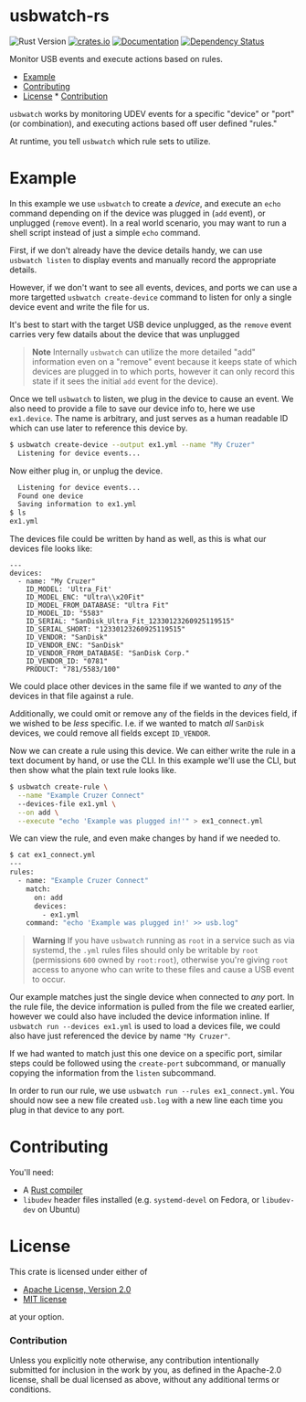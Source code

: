 # usbwatch-rs

![Rust Version][rustc-image]
[![crates.io][crate-image]][crate-link]
[![Documentation][docs-image]][docs-link]
[![Dependency Status][deps-image]][deps-link]

Monitor USB events and execute actions based on rules.


<!-- vim-markdown-toc GFM -->

* [Example](#example)
* [Contributing](#contributing)
* [License](#license)
        * [Contribution](#contribution)

<!-- vim-markdown-toc -->

`usbwatch` works by monitoring UDEV events for a specific "device" or "port" (or
combination), and executing actions based off user defined "rules."

At runtime, you tell `usbwatch` which rule sets to utilize.

# Example

In this example we use `usbwatch` to create a *device*, and execute an `echo`
command depending on if the device was plugged in (`add` event), or unplugged
(`remove` event). In a real world scenario, you may want to run a shell script
instead of just a simple `echo` command.

First, if we don't already have the device details handy, we can use `usbwatch
listen` to display events and manually record the appropriate details.

However, if we don't want to see all events, devices, and ports we can use a
more targetted `usbwatch create-device` command to listen for only a single
device event and write the file for us.

It's best to start with the target USB device unplugged, as the `remove` event
carries very few datails about the device that was unplugged 

> **Note**
> Internally `usbwatch` can utilize the more detailed "add" information even on
> a "remove" event because it keeps state of which devices are plugged
> in to which ports, however it can only record this state if it sees the
> initial `add` event for the device). 

Once we tell `usbwatch` to listen, we plug in the device to cause an event. We
also need to provide a file to save our device info to, here we use
`ex1.device`. The name is arbitrary, and just serves as a human readable ID
which can use later to reference this device by.

``` sh
$ usbwatch create-device --output ex1.yml --name "My Cruzer"
  Listening for device events...
```

Now either plug in, or unplug the device.

``` sh
  Listening for device events...
  Found one device
  Saving information to ex1.yml
$ ls
ex1.yml
```

The devices file could be written by hand as well, as this is what our devices
file looks like:

```
---
devices:
  - name: "My Cruzer"
    ID_MODEL: 'Ultra_Fit'
    ID_MODEL_ENC: "Ultra\\x20Fit"
    ID_MODEL_FROM_DATABASE: "Ultra Fit"
    ID_MODEL_ID: "5583"
    ID_SERIAL: "SanDisk_Ultra_Fit_12330123260925119515"
    ID_SERIAL_SHORT: "12330123260925119515"
    ID_VENDOR: "SanDisk"
    ID_VENDOR_ENC: "SanDisk"
    ID_VENDOR_FROM_DATABASE: "SanDisk Corp."
    ID_VENDOR_ID: "0781"
    PRODUCT: "781/5583/100"
```

We could place other devices in the same file if we wanted to *any* of the
devices in that file against a rule.

Additionally, we could omit or remove any of the fields in the devices field, if
we wished to be *less* specific. I.e. if we wanted to match *all* `SanDisk`
devices, we could remove all fields except `ID_VENDOR`.

Now we can create a rule using this device. We can either write the rule in a
text document by hand, or use the CLI. In this example we'll use the CLI, but
then show what the plain text rule looks like.

``` sh
$ usbwatch create-rule \
  --name "Example Cruzer Connect"
  --devices-file ex1.yml \
  --on add \
  --execute "echo 'Example was plugged in!'" > ex1_connect.yml
```

We can view the rule, and even make changes by hand if we needed to. 

``` sh
$ cat ex1_connect.yml
---
rules:
  - name: "Example Cruzer Connect"
    match:
      on: add 
      devices: 
        - ex1.yml
    command: "echo 'Example was plugged in!' >> usb.log"
```

> **Warning** 
> If you have `usbwatch` running as `root` in a service such as via systemd,
> the `.yml` rules files should only be writable by `root` (permissions `600`
> owned by `root:root`), otherwise you're giving `root` access to anyone who
> can write to these files and cause a USB event to occur.

Our example matches just the single device when connected to *any* port. In the
rule file, the device information is pulled from the file we created earlier,
however we could also have included the device information inline. If `usbwatch
run --devices ex1.yml` is used to load a devices file, we could also have just
referenced the device by name `"My Cruzer"`.

If we had wanted to match just this one device on a specific port, similar steps
could be followed using the `create-port` subcommand, or manually copying the
information from the `listen` subcommand.

In order to run our rule, we use `usbwatch run --rules ex1_connect.yml`. You
should now see a new file created `usb.log` with a new line each time you plug
in that device to any port.

# Contributing

You'll need:

- A [Rust compiler][rustup]
- `libudev` header files installed (e.g. `systemd-devel` on Fedora, or
  `libudev-dev` on Ubuntu)

# License

This crate is licensed under either of

 * [Apache License, Version 2.0](http://www.apache.org/licenses/LICENSE-2.0)
 * [MIT license](http://opensource.org/licenses/MIT)

at your option.

### Contribution

Unless you explicitly note otherwise, any contribution intentionally submitted
for inclusion in the work by you, as defined in the Apache-2.0 license, shall be
dual licensed as above, without any additional terms or conditions.

[//]: # (badges)

[rustc-image]: https://img.shields.io/badge/rustc-1.59+-blue.svg
[crate-image]: https://img.shields.io/crates/u/usbwatch.svg
[crate-link]: https://crates.io/crates/usbwatch
[docs-image]: https://docs.rs/usbwatch/badge.svg
[docs-link]: https://docs.rs/usbwatch
[deps-image]: https://deps.rs/repo/github/kbknapp/usbwatch-rs/status.svg
[deps-link]: https://deps.rs/repo/github/kbknapp/usbwatch-rs

[//]: # (links)

[rustup]: https://rustup.rs

